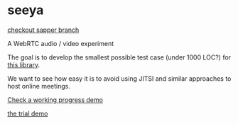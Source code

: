 # seeya
[checkout sapper branch](https://github.com/Anyass3/meet-peer/tree/sapper)

A WebRTC audio / video experiment

The goal is to develop the smallest possible test case (under 1000 LOC?) for [this library](https://github.com/feross/simple-peer).

We want to see how easy it is to avoid using JITSI and similar approaches to host online meetings.

[Check a working progress demo](https://abu.zetaseek.com/meet/)

[the trial demo](https://meet-peer.herokuapp.com/)
